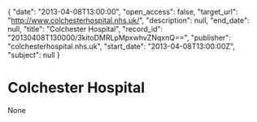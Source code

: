 {
  "date": "2013-04-08T13:00:00", 
  "open_access": false, 
  "target_url": "http://www.colchesterhospital.nhs.uk/", 
  "description": null, 
  "end_date": null, 
  "title": "Colchester Hospital", 
  "record_id": "20130408T130000/3kitoDMRLpMpxwhvZNqxnQ==", 
  "publisher": "colchesterhospital.nhs.uk", 
  "start_date": "2013-04-08T13:00:00Z", 
  "subject": null
}

# Colchester Hospital

None